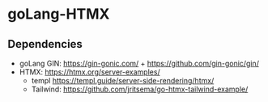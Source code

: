 # goLang-HTMX

## Dependencies
- goLang GIN: https://gin-gonic.com/ + https://github.com/gin-gonic/gin/
- HTMX: https://htmx.org/server-examples/
  - templ https://templ.guide/server-side-rendering/htmx/
  - Tailwind: https://github.com/jritsema/go-htmx-tailwind-example/

